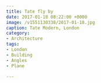 ```yaml
---
title: Tate fly by
date: 2017-01-18 08:22:00 +0000
image: /v1551130338/2017-01-18.jpg
caption: Tate Modern, London
category:
- Architecture
tags:
- London
- Building
- Angles
- Plane

---
```

